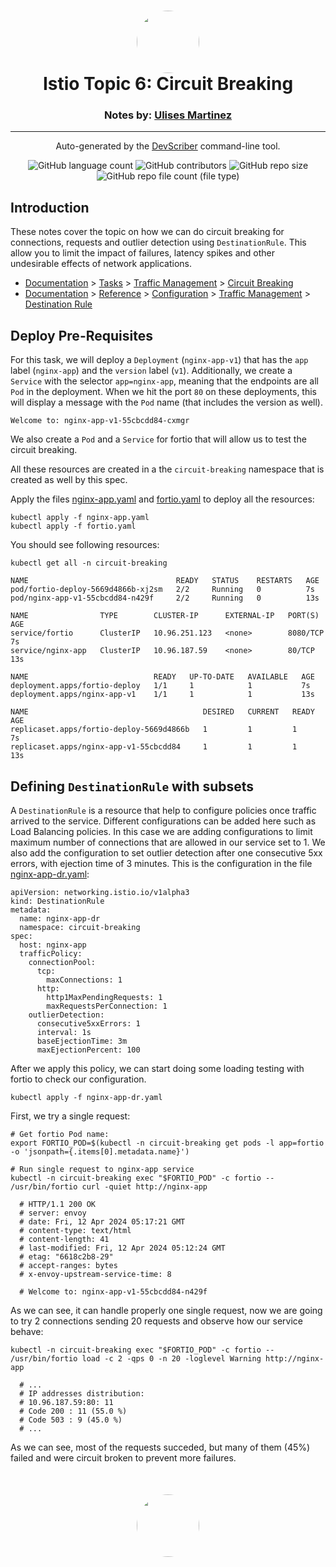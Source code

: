 <h1 align="center" style="border-bottom: none">
    <a href="https://github.com/mx-ulises/certification-prep-cka-ckad" target="_blank">
        <img alt="" src="https://github.com/mx-ulises/certification-prep-cka-ckad/blob/main/assets/notes-logo.png?raw=true" style="border-radius: 50%; height: 100px;">
    </a>
    <br>
    Istio Topic 6: Circuit Breaking
</h1>
<h3 align="center" style="border-bottom: none">
    Notes by: <a href="https://github.com/mx-ulises" target="_blank">Ulises Martinez</a>
</h3>
<hr />

<p align="center">
    Auto-generated by the <a href="https://github.com/WhitneyLampkin/devscriber" target="_blank">DevScriber</a> command-line tool.
</p>

<div align="center">

![GitHub language count](https://img.shields.io/github/languages/count/mx-ulises/certification-prep-cka-ckad?label=Languages)
![GitHub contributors](https://img.shields.io/github/contributors/mx-ulises/certification-prep-cka-ckad?label=Contributors&color=yellow)
![GitHub repo size](https://img.shields.io/github/repo-size/mx-ulises/certification-prep-cka-ckad?label=Repo%20Size&color=teal)
![GitHub repo file count (file type)](https://img.shields.io/github/directory-file-count/mx-ulises/certification-prep-cka-ckad?label=Files&color=purple)

</div>

## Introduction

These notes cover the topic on how we can do circuit breaking for connections, requests and outlier detection using `DestinationRule`. This allow you to limit the impact of failures, latency spikes and other undesirable effects of network applications.

 * [Documentation](https://istio.io/latest/docs/) > [Tasks](https://istio.io/latest/docs/tasks/) > [Traffic Management](https://istio.io/latest/docs/tasks/traffic-management/) > [Circuit Breaking](https://istio.io/latest/docs/tasks/traffic-management/circuit-breaking/)
 * [Documentation](https://istio.io/latest/docs/) > [Reference](https://istio.io/latest/docs/reference/) > [Configuration](https://istio.io/latest/docs/reference/config/) > [Traffic Management](https://istio.io/latest/docs/reference/config/networking/) > [Destination Rule](https://istio.io/latest/docs/reference/config/networking/destination-rule/)

## Deploy Pre-Requisites

For this task, we will deploy a `Deployment` (`nginx-app-v1`) that has the `app` label (`nginx-app`) and the `version` label (`v1`). Additionally, we create a `Service` with the selector `app=nginx-app`, meaning that the endpoints are all `Pod` in the deployment. When we hit the port `80` on these deployments, this will display a message with the `Pod` name (that includes the version as well).

```
Welcome to: nginx-app-v1-55cbcdd84-cxmgr
```

We also create a `Pod` and a `Service` for fortio that will allow us to test the circuit breaking.

All these resources are created in a the `circuit-breaking` namespace that is created as well by this spec.

Apply the files [nginx-app.yaml](nginx-app.yaml) and [fortio.yaml](fortio.yaml) to deploy all the resources:

```
kubectl apply -f nginx-app.yaml
kubectl apply -f fortio.yaml
```

You should see following resources:

```
kubectl get all -n circuit-breaking

NAME                                 READY   STATUS    RESTARTS   AGE
pod/fortio-deploy-5669d4866b-xj2sm   2/2     Running   0          7s
pod/nginx-app-v1-55cbcdd84-n429f     2/2     Running   0          13s

NAME                TYPE        CLUSTER-IP      EXTERNAL-IP   PORT(S)    AGE
service/fortio      ClusterIP   10.96.251.123   <none>        8080/TCP   7s
service/nginx-app   ClusterIP   10.96.187.59    <none>        80/TCP     13s

NAME                            READY   UP-TO-DATE   AVAILABLE   AGE
deployment.apps/fortio-deploy   1/1     1            1           7s
deployment.apps/nginx-app-v1    1/1     1            1           13s

NAME                                       DESIRED   CURRENT   READY   AGE
replicaset.apps/fortio-deploy-5669d4866b   1         1         1       7s
replicaset.apps/nginx-app-v1-55cbcdd84     1         1         1       13s
```

## Defining `DestinationRule` with subsets

A `DestinationRule` is a resource that help to configure policies once traffic arrived to the service. Different configurations can be added here such as Load Balancing policies. In this case we are adding configurations to limit maximum number of connections that are allowed in our service set to 1. We also add the configuration to set outlier detection after one consecutive 5xx errors, with ejection time of 3 minutes. This is the configuration in the file [nginx-app-dr.yaml](nginx-app-dr):

```
apiVersion: networking.istio.io/v1alpha3
kind: DestinationRule
metadata:
  name: nginx-app-dr
  namespace: circuit-breaking
spec:
  host: nginx-app
  trafficPolicy:
    connectionPool:
      tcp:
        maxConnections: 1
      http:
        http1MaxPendingRequests: 1
        maxRequestsPerConnection: 1
    outlierDetection:
      consecutive5xxErrors: 1
      interval: 1s
      baseEjectionTime: 3m
      maxEjectionPercent: 100
```

After we apply this policy, we can start doing some loading testing with fortio to check our configuration.

```
kubectl apply -f nginx-app-dr.yaml
```

First, we try a single request:

```
# Get fortio Pod name:
export FORTIO_POD=$(kubectl -n circuit-breaking get pods -l app=fortio -o 'jsonpath={.items[0].metadata.name}')

# Run single request to nginx-app service
kubectl -n circuit-breaking exec "$FORTIO_POD" -c fortio -- /usr/bin/fortio curl -quiet http://nginx-app

  # HTTP/1.1 200 OK
  # server: envoy
  # date: Fri, 12 Apr 2024 05:17:21 GMT
  # content-type: text/html
  # content-length: 41
  # last-modified: Fri, 12 Apr 2024 05:12:24 GMT
  # etag: "6618c2b8-29"
  # accept-ranges: bytes
  # x-envoy-upstream-service-time: 8

  # Welcome to: nginx-app-v1-55cbcdd84-n429f
```

As we can see, it can handle properly one single request, now we are going to try 2 connections sending 20 requests and observe how our service behave:

```
kubectl -n circuit-breaking exec "$FORTIO_POD" -c fortio -- /usr/bin/fortio load -c 2 -qps 0 -n 20 -loglevel Warning http://nginx-app

  # ...
  # IP addresses distribution:
  # 10.96.187.59:80: 11
  # Code 200 : 11 (55.0 %)
  # Code 503 : 9 (45.0 %)
  # ...
```

As we can see, most of the requests succeded, but many of them (45%) failed and were circuit broken to prevent more failures.

<p align="center" style="border-bottom: none; margin-top: 50px;">
    <a href="https://github.com/mx-ulises/certification-prep-cka-ckad" target="_blank">
        <img alt="" src="https://github.com/mx-ulises/certification-prep-cka-ckad/blob/main/assets/notes-logo.png?raw=true" style="border-radius: 50%; height: 100px;">
    </a>
</p>
